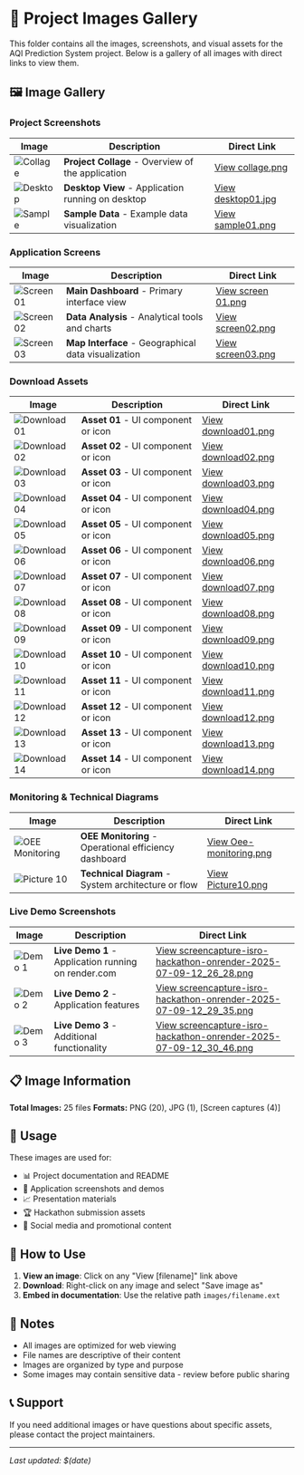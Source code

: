 # 📸 Project Images Gallery

This folder contains all the images, screenshots, and visual assets for the AQI Prediction System project. Below is a gallery of all images with direct links to view them.

## 🖼️ Image Gallery

### Project Screenshots
| Image | Description | Direct Link |
|-------|-------------|-------------|
| ![Collage](collage.png) | **Project Collage** - Overview of the application | [View collage.png](collage.png) |
| ![Desktop](desktop01.jpg) | **Desktop View** - Application running on desktop | [View desktop01.jpg](desktop01.jpg) |
| ![Sample](sample01.png) | **Sample Data** - Example data visualization | [View sample01.png](sample01.png) |

### Application Screens
| Image | Description | Direct Link |
|-------|-------------|-------------|
| ![Screen 01](screen%2001.png) | **Main Dashboard** - Primary interface view | [View screen 01.png](screen%2001.png) |
| ![Screen 02](screen02.png) | **Data Analysis** - Analytical tools and charts | [View screen02.png](screen02.png) |
| ![Screen 03](screen03.png) | **Map Interface** - Geographical data visualization | [View screen03.png](screen03.png) |

### Download Assets
| Image | Description | Direct Link |
|-------|-------------|-------------|
| ![Download 01](download01.png) | **Asset 01** - UI component or icon | [View download01.png](download01.png) |
| ![Download 02](download02.png) | **Asset 02** - UI component or icon | [View download02.png](download02.png) |
| ![Download 03](download03.png) | **Asset 03** - UI component or icon | [View download03.png](download03.png) |
| ![Download 04](download04.png) | **Asset 04** - UI component or icon | [View download04.png](download04.png) |
| ![Download 05](download05.png) | **Asset 05** - UI component or icon | [View download05.png](download05.png) |
| ![Download 06](download06.png) | **Asset 06** - UI component or icon | [View download06.png](download06.png) |
| ![Download 07](download07.png) | **Asset 07** - UI component or icon | [View download07.png](download07.png) |
| ![Download 08](download08.png) | **Asset 08** - UI component or icon | [View download08.png](download08.png) |
| ![Download 09](download09.png) | **Asset 09** - UI component or icon | [View download09.png](download09.png) |
| ![Download 10](download10.png) | **Asset 10** - UI component or icon | [View download10.png](download10.png) |
| ![Download 11](download11.png) | **Asset 11** - UI component or icon | [View download11.png](download11.png) |
| ![Download 12](download12.png) | **Asset 12** - UI component or icon | [View download12.png](download12.png) |
| ![Download 13](download13.png) | **Asset 13** - UI component or icon | [View download13.png](download13.png) |
| ![Download 14](download14.png) | **Asset 14** - UI component or icon | [View download14.png](download14.png) |

### Monitoring & Technical Diagrams
| Image | Description | Direct Link |
|-------|-------------|-------------|
| ![OEE Monitoring](Oee-monitoring.png) | **OEE Monitoring** - Operational efficiency dashboard | [View Oee-monitoring.png](Oee-monitoring.png) |
| ![Picture 10](Picture10.png) | **Technical Diagram** - System architecture or flow | [View Picture10.png](Picture10.png) |

### Live Demo Screenshots
| Image | Description | Direct Link |
|-------|-------------|-------------|
| ![Demo 1](screencapture-isro-hackathon-onrender-2025-07-09-12_26_28.png) | **Live Demo 1** - Application running on render.com | [View screencapture-isro-hackathon-onrender-2025-07-09-12_26_28.png](screencapture-isro-hackathon-onrender-2025-07-09-12_26_28.png) |
| ![Demo 2](screencapture-isro-hackathon-onrender-2025-07-09-12_29_35.png) | **Live Demo 2** - Application features | [View screencapture-isro-hackathon-onrender-2025-07-09-12_29_35.png](screencapture-isro-hackathon-onrender-2025-07-09-12_29_35.png) |
| ![Demo 3](screencapture-isro-hackathon-onrender-2025-07-09-12_30_46.png) | **Live Demo 3** - Additional functionality | [View screencapture-isro-hackathon-onrender-2025-07-09-12_30_46.png](screencapture-isro-hackathon-onrender-2025-07-09-12_30_46.png) |

## 📋 Image Information

**Total Images:** 25 files
**Formats:** PNG (20), JPG (1), [Screen captures (4)]

## 🎯 Usage

These images are used for:
- 📊 Project documentation and README
- 🎨 Application screenshots and demos
- 📈 Presentation materials
- 🏆 Hackathon submission assets
- 📱 Social media and promotional content

## 🔗 How to Use

1. **View an image**: Click on any "View [filename]" link above
2. **Download**: Right-click on any image and select "Save image as"
3. **Embed in documentation**: Use the relative path `images/filename.ext`

## 📝 Notes

- All images are optimized for web viewing
- File names are descriptive of their content
- Images are organized by type and purpose
- Some images may contain sensitive data - review before public sharing

## 📞 Support

If you need additional images or have questions about specific assets, please contact the project maintainers.

---

*Last updated: $(date)*
